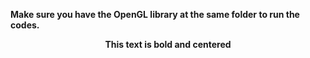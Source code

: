 **Make sure you have the OpenGL library at the same folder to run the codes.**
<p align="center"><strong>This text is bold and centered</strong></p>
